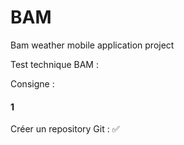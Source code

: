 # BAM
Bam weather mobile application project

Test technique BAM : 



Consigne : 

#### 1 ####

Créer un repository Git : :white_check_mark:
